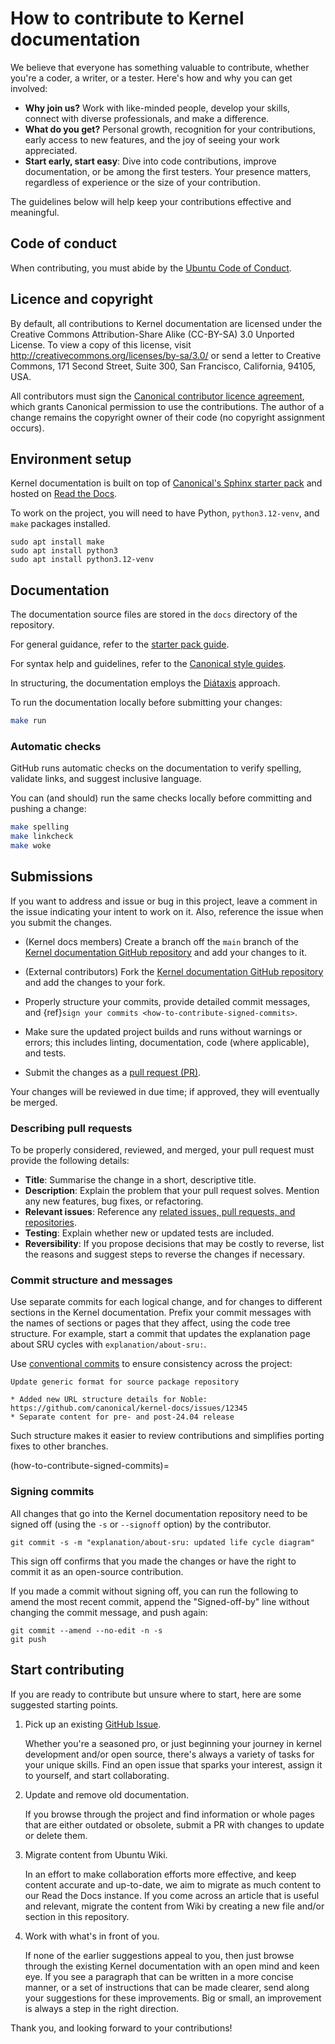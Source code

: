 # How to contribute to Kernel documentation

We believe that everyone has something valuable to contribute, whether you're a
coder, a writer, or a tester. Here's how and why you can get involved:

- **Why join us?** Work with like-minded people, develop your skills, connect
with diverse professionals, and make a difference.
- **What do you get?** Personal growth, recognition for your contributions,
early access to new features, and the joy of seeing your work appreciated.
- **Start early, start easy**: Dive into code contributions, improve
documentation, or be among the first testers. Your presence matters, regardless
of experience or the size of your contribution.

The guidelines below will help keep your contributions effective and meaningful.

## Code of conduct

When contributing, you must abide by the [Ubuntu Code of Conduct].

## Licence and copyright

By default, all contributions to Kernel documentation are licensed under the
Creative Commons Attribution-Share Alike (CC-BY-SA) 3.0 Unported License. To
view a copy of this license, visit http://creativecommons.org/licenses/by-sa/3.0/
or send a letter to Creative Commons, 171 Second Street, Suite 300, San
Francisco, California, 94105, USA.

All contributors must sign the [Canonical contributor licence agreement], which
grants Canonical permission to use the contributions. The author of a change
remains the copyright owner of their code (no copyright assignment occurs).

## Environment setup

Kernel documentation is built on top of [Canonical's Sphinx starter pack] and
hosted on [Read the Docs].

To work on the project, you will need to have Python, `python3.12-venv`, and
`make` packages installed.

```{code-block} none
sudo apt install make
sudo apt install python3
sudo apt install python3.12-venv
```

## Documentation

The documentation source files are stored in the `docs` directory of the
repository.

For general guidance, refer to the [starter pack guide](https://canonical-starter-pack.readthedocumentation-hosted.com/latest/).

For syntax help and guidelines, refer to the [Canonical style guides](https://canonical-documentation-with-sphinx-and-readthedocscom.readthedocs-hosted.com/).

In structuring, the documentation employs the [Diátaxis](https://diataxis.fr/) approach.

To run the documentation locally before submitting your changes:

```bash
make run
```

### Automatic checks

GitHub runs automatic checks on the documentation to verify spelling, validate
links, and suggest inclusive language.

You can (and should) run the same checks locally before committing and pushing
a change:

```bash
make spelling
make linkcheck
make woke
```

## Submissions

If you want to address and issue or bug in this project, leave a comment in the
issue indicating your intent to work on it. Also, reference the issue when you
submit the changes.

- (Kernel docs members) Create a branch off the `main` branch of the
[Kernel documentation GitHub repository] and add your changes to it.

- (External contributors) Fork the [Kernel documentation GitHub repository] and
add the changes to your fork.

- Properly structure your commits, provide detailed commit messages, and
{ref}`sign your commits <how-to-contribute-signed-commits>`.

- Make sure the updated project builds and runs without warnings or errors; this
includes linting, documentation, code (where applicable), and tests.

- Submit the changes as a [pull request (PR)].

Your changes will be reviewed in due time; if approved, they will eventually be
merged.

### Describing pull requests

To be properly considered, reviewed, and merged, your pull request must provide
the following details:

- **Title**: Summarise the change in a short, descriptive title.
- **Description**: Explain the problem that your pull request solves. Mention
any new features, bug fixes, or refactoring.
- **Relevant issues**: Reference any [related issues, pull requests, and repositories].
- **Testing**: Explain whether new or updated tests are included.
- **Reversibility**: If you propose decisions that may be costly to reverse,
list the reasons and suggest steps to reverse the changes if necessary.

### Commit structure and messages

Use separate commits for each logical change, and for changes to different
sections in the Kernel documentation.
Prefix your commit messages with the names of sections or pages that they
affect, using the code tree structure. For example, start a commit that updates
the explanation page about SRU cycles with `explanation/about-sru:`.

Use [conventional commits] to ensure consistency across the project:

```none
Update generic format for source package repository

* Added new URL structure details for Noble: https://github.com/canonical/kernel-docs/issues/12345
* Separate content for pre- and post-24.04 release
```

Such structure makes it easier to review contributions and simplifies porting
fixes to other branches.

(how-to-contribute-signed-commits)=
### Signing commits

All changes that go into the Kernel documentation repository need to be signed
off (using the `-s` or `--signoff` option) by the contributor.

```{code-block} none
git commit -s -m "explanation/about-sru: updated life cycle diagram"
```

This sign off confirms that you made the changes or have the right to commit it
as an open-source contribution.

If you made a commit without signing off, you can run the following to amend
the most recent commit, append the "Signed-off-by" line without changing the
commit message, and push again:

   ```{code-block} none
   git commit --amend --no-edit -n -s
   git push
   ```

<!--
## Code

### Formatting and linting

Kernel documentation relies on these formatting and linting tools:

- [TODO: Tool 1](http://example.com)
- [TODO: Tool 2](http://example.com)

To configure and run them:

```bash
TODO: lint command 1
TODO: lint command 2
```

### Structure

- **Check linked code elements**: Ensure coupled code elements, files, and directories are adjacent. For instance, store test data close to the corresponding test code.
- **Group variable declaration and initialisation**: Declare and initialise variables together to improve code organisation and readability.
- **Split large expressions**: Break down large expressions into smaller self-explanatory parts. Use multiple variables where appropriate to make the code more understandable and choose names that reflect their purpose.
- **Use blank lines for logical separation**: Insert a blank line between two logically separate sections of code to improve its structure and readability.
- **Avoid nested conditions**: Avoid nesting conditions to improve readability and maintainability.
- **Remove dead code and redundant comments**: Drop unused or obsolete code and comments to promote a cleaner code base and reduce confusion.
- **Normalise symmetries**: Treat identical operations consistently, using a uniform approach to improve consistency and readability.

### Best practices

## Tests

All code contributions must include tests.

To run the tests locally before submitting your changes:

```bash
TODO: test command 1
TODO: test command 2
```

-->

## Start contributing

If you are ready to contribute but unsure where to start, here are some
suggested starting points.

1. Pick up an existing [GitHub Issue].

   Whether you're a seasoned pro, or just beginning your journey in kernel
   development and/or open source, there's always a variety of tasks for your
   unique skills. Find an open issue that sparks your interest, assign it to
   yourself, and start collaborating.

1. Update and remove old documentation.

   If you browse through the project and find information or whole pages that
   are either outdated or obsolete, submit a PR with changes to update or delete
   them.

1. Migrate content from Ubuntu Wiki.

   In an effort to make collaboration efforts more effective, and keep content
   accurate and up-to-date, we aim to migrate as much content to our Read the
   Docs instance. If you come across an article that is useful and relevant,
   migrate the content from Wiki by creating a new file and/or section in this
   repository.

1. Work with what's in front of you.

   If none of the earlier suggestions appeal to you, then just browse through
   the existing Kernel documentation with an open mind and keen eye. If you see
   a paragraph that can be written in a more concise manner, or a set of
   instructions that can be made clearer, send along your suggestions for these
   improvements. Big or small, an improvement is always a step in the right
   direction.

Thank you, and looking forward to your contributions!
   

<!-- LINKS -->

[Ubuntu Code of Conduct]: https://ubuntu.com/community/ethos/code-of-conduct
[Canonical contributor licence agreement]: https://ubuntu.com/legal/contributors
[Canonical's Sphinx starter pack]: https://github.com/canonical/sphinx-docs-starter-pack
[Read the Docs]: https://about.readthedocs.com/
[Kernel documentation GitHub repository]: https://github.com/canonical/kernel-docs
[pull request (PR)]: https://docs.github.com/en/pull-requests/collaborating-with-pull-requestsproposing-changes-to-your-work-with-pull-requests/creating-a-pull-request-from-a-fork
[related issues, pull requests, and repositories]: https://docs.github.com/en/get-started/writing-on-github/working-with-advanced-formatting/autolinked-references-and-urls
[conventional commits]: https://www.conventionalcommits.org/
[GitHub Issue]: https://github.com/canonical/kernel-docs/issues
